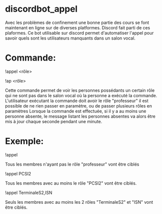 # discordbot_appel
Avec les problèmes de confinement une bonne partie des cours se font maintenant en ligne sur de diverses platformes. Discord fait parti
de ces plaformes. Ce bot utilisable sur discord permet d'automatiser l'appel pour savoir quels sont les utilisateurs manquants dans un salon vocal.

# Commande:
!appel <rôle>

!ap <rôle>

Cette commande permet de voir les personnes possédants un certain rôle qui ne sont pas dans le salon vocal où la personne a exécuté la commande. L'utilisateur exécutant la commande doit avoir le rôle "professeur"
il est possible de ne rien passer en paramètre, ou de passer plusieurs rôles en paramètres
Lorsque la commande est effectuée, si il y a au moins une personne absente, le message listant les personnes absentes va alors être mis à jour chaque seconde pendant une minute.

# Exemple:
!appel

Tous les membres n'ayant pas le rôle "professeur" vont être ciblés

!appel PCSI2

Tous les membres avec au moins le rôle "PCSI2" vont être ciblés.

!appel TerminaleS2,ISN

Seuls les membres avec au moins les 2 rôles "TerminaleS2" et "ISN" vont être ciblés.
